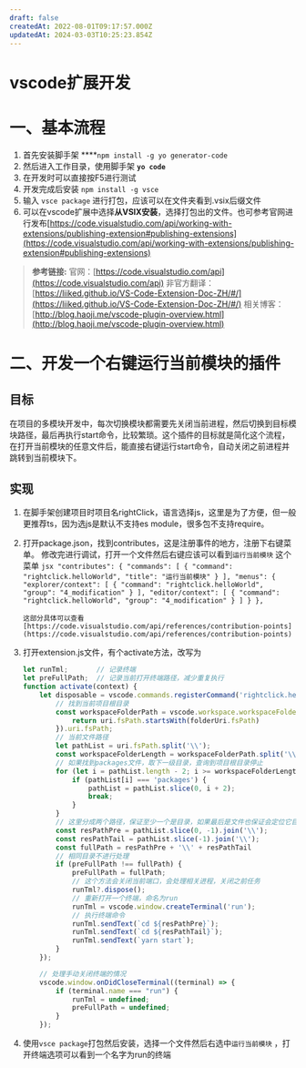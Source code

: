 ```yaml
---
draft: false
createdAt: 2022-08-01T09:17:57.000Z
updatedAt: 2024-03-03T10:25:23.854Z
---
```


# vscode扩展开发

# 一、基本流程

1. 首先安装脚手架 \*\*\*\*`npm install -g yo generator-code`
2. 然后进入工作目录，使用脚手架 **`yo code`**
3. 在开发时可以直接按F5进行测试
4. 开发完成后安装 `npm install -g vsce`
5. 输入 `vsce package` 进行打包，应该可以在文件夹看到.vsix后缀文件
6. 可以在vscode扩展中选择**从VSIX安装**，选择打包出的文件。也可参考官网进行发布[https://code.visualstudio.com/api/working-with-extensions/publishing-extension#publishing-extensions](https://code.visualstudio.com/api/working-with-extensions/publishing-extension#publishing-extensions)

> **参考链接:**
> 官网：[https://code.visualstudio.com/api](https://code.visualstudio.com/api) 非官方翻译：[https://liiked.github.io/VS-Code-Extension-Doc-ZH/#/](https://liiked.github.io/VS-Code-Extension-Doc-ZH/#/)
> 相关博客：[http://blog.haoji.me/vscode-plugin-overview.html](http://blog.haoji.me/vscode-plugin-overview.html)

# 二、开发一个右键运行当前模块的插件

## 目标

在项目的多模块开发中，每次切换模块都需要先关闭当前进程，然后切换到目标模块路径，最后再执行start命令，比较繁琐。这个插件的目标就是简化这个流程，在打开当前模块的任意文件后，能直接右键运行start命令，自动关闭之前进程并跳转到当前模块下。

## 实现

1.  在脚手架创建项目时项目名rightClick，语言选择js，这里是为了方便，但一般更推荐ts，因为选js是默认不支持es module，很多包不支持require。
2.  打开package.json，找到contributes，这是注册事件的地方，注册下右键菜单。
    修改完进行调试，打开一个文件然后右键应该可以看到`运行当前模块` 这个菜单
        ```jsx
        "contributes": {
            "commands": [
              {
                "command": "rightclick.helloWorld",
                "title": "运行当前模块"
              }
            ],
            "menus": {
              "explorer/context": [
                {
                  "command": "rightclick.helloWorld",
                  "group": "4_modification"
                }
              ],
              "editor/context": [
                {
                  "command": "rightclick.helloWorld",
                  "group": "4_modification"
                }
              ]
            }
          },
        ```

        这部分具体可以查看[https://code.visualstudio.com/api/references/contribution-points](https://code.visualstudio.com/api/references/contribution-points)
3.  打开extension.js文件，有个activate方法，改写为

    ```jsx
    let runTml;       // 记录终端
    let preFullPath;  // 记录当前打开终端路径，减少重复执行
    function activate(context) {
    	let disposable = vscode.commands.registerCommand('rightclick.helloWorld', function (uri) {
    		// 找到当前项目根目录
    		const workspaceFolderPath = vscode.workspace.workspaceFolders.find(({ uri: folderUri }) => {
    			return uri.fsPath.startsWith(folderUri.fsPath)
    		}).uri.fsPath;
    		// 当前文件路径
    		let pathList = uri.fsPath.split('\\');
    		const workspaceFolderLength = workspaceFolderPath.split('\\').length;
    		// 如果找到packages文件，取下一级目录，查询到项目根目录停止
    		for (let i = pathList.length - 2; i >= workspaceFolderLength; i--) {
    			if (pathList[i] === 'packages') {
    				pathList = pathList.slice(0, i + 2);
    				break;
    			}
    		}
    		// 这里分成两个路径，保证至少一个是目录，如果最后是文件也保证会定位它目录上
    		const resPathPre = pathList.slice(0, -1).join('\\');
    		const resPathTail = pathList.slice(-1).join('\\');
    		const fullPath = resPathPre + '\\' + resPathTail
    		// 相同目录不进行处理
    		if (preFullPath !== fullPath) {
    			preFullPath = fullPath;
    			// 这个方法会关闭当前端口，会处理相关进程，关闭之前任务
    			runTml?.dispose();
    			// 重新打开一个终端，命名为run
    			runTml = vscode.window.createTerminal('run');
    			// 执行终端命令
    			runTml.sendText(`cd ${resPathPre}`);
    			runTml.sendText(`cd ${resPathTail}`);
    			runTml.sendText(`yarn start`);
    		}
    	});

    	// 处理手动关闭终端的情况
    	vscode.window.onDidCloseTerminal((terminal) => {
    		if (terminal.name === "run") {
    			runTml = undefined;
    			preFullPath = undefined;
    		}
    	});
    ```

4.  使用`vsce package`打包然后安装，选择一个文件然后右选中`运行当前模块` ，打开终端选项可以看到一个名字为run的终端
